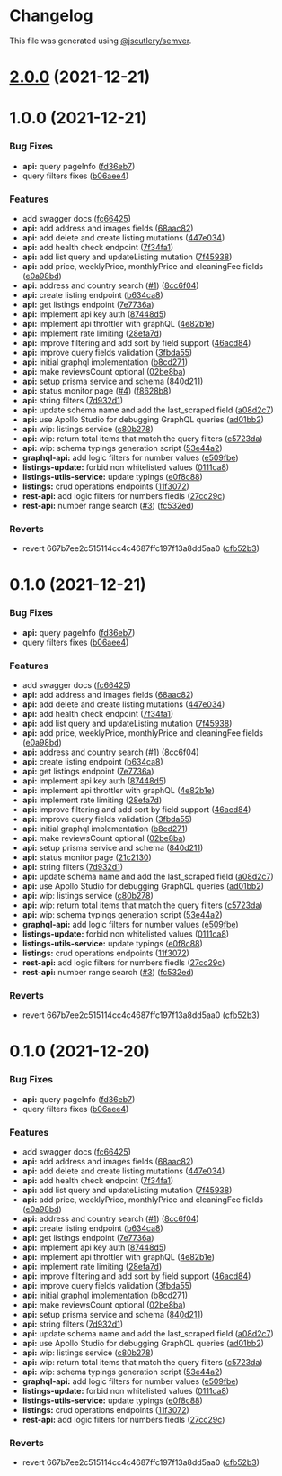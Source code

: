 # Changelog

This file was generated using [@jscutlery/semver](https://github.com/jscutlery/semver).

# [2.0.0](https://github.com/EikerYejan/airbnb-clone/compare/airbnb-clone-api-1.0.0...airbnb-clone-api-2.0.0) (2021-12-21)



# 1.0.0 (2021-12-21)


### Bug Fixes

* **api:** query pageInfo ([fd36eb7](https://github.com/EikerYejan/airbnb-clone/commit/fd36eb7a350a1c606ce49095be010adb26a9a43c))
* query filters fixes ([b06aee4](https://github.com/EikerYejan/airbnb-clone/commit/b06aee464fb4fe1394de3cffc57142f7d1584dc8))


### Features

* add swagger docs ([fc66425](https://github.com/EikerYejan/airbnb-clone/commit/fc66425864337a54b8ea6bc8aeae3dcbd82f6a97))
* **api:** add address and images fields ([68aac82](https://github.com/EikerYejan/airbnb-clone/commit/68aac82ab8e118bbea4990cebf89eb66b6e2118b))
* **api:** add delete and create listing mutations ([447e034](https://github.com/EikerYejan/airbnb-clone/commit/447e0349904af91db728ca91a4ff6bbd42b2f5a3))
* **api:** add health check endpoint ([7f34fa1](https://github.com/EikerYejan/airbnb-clone/commit/7f34fa1cc59957c614153bcce80cff0ed2e6c625))
* **api:** add list query and updateListing mutation ([7f45938](https://github.com/EikerYejan/airbnb-clone/commit/7f4593800df8fa1737f233f59cedc8582b1e403a))
* **api:** add price, weeklyPrice, monthlyPrice and cleaningFee fields ([e0a98bd](https://github.com/EikerYejan/airbnb-clone/commit/e0a98bdf3609d7807933149b8d4cb808483f7a23))
* **api:** address and country search ([#1](https://github.com/EikerYejan/airbnb-clone/issues/1)) ([8cc6f04](https://github.com/EikerYejan/airbnb-clone/commit/8cc6f0493551472d736939020ebb9470de8c728f))
* **api:** create listing endpoint ([b634ca8](https://github.com/EikerYejan/airbnb-clone/commit/b634ca8138ea81cd3b87988930e915bcaa82fb14))
* **api:** get listings endpoint ([7e7736a](https://github.com/EikerYejan/airbnb-clone/commit/7e7736a8c319460a023dcaf4b9f788ac9fe26d25))
* **api:** implement api key auth ([87448d5](https://github.com/EikerYejan/airbnb-clone/commit/87448d53aa02ce4ebd6b4c26d9b299fd7bd034ec))
* **api:** implement api throttler with graphQL ([4e82b1e](https://github.com/EikerYejan/airbnb-clone/commit/4e82b1ec78403cfa130f59c69035ec36ec1c075c))
* **api:** implement rate limiting ([28efa7d](https://github.com/EikerYejan/airbnb-clone/commit/28efa7d7f6789c55ddddbdf145751278b0e597b1))
* **api:** improve filtering and add sort by field support ([46acd84](https://github.com/EikerYejan/airbnb-clone/commit/46acd8444f1ff3bb556a2e2e350f6e6d916305d3))
* **api:** improve query fields validation ([3fbda55](https://github.com/EikerYejan/airbnb-clone/commit/3fbda5551527fe7bcaad8daee0b9c32116569d08))
* **api:** initial graphql implementation ([b8cd271](https://github.com/EikerYejan/airbnb-clone/commit/b8cd271df2d42c824be1c9fb6811d337612a336f))
* **api:** make reviewsCount optional ([02be8ba](https://github.com/EikerYejan/airbnb-clone/commit/02be8bac4848cb66066772e8646fb76dc5bb7b35))
* **api:** setup prisma service and schema ([840d211](https://github.com/EikerYejan/airbnb-clone/commit/840d211c461d4f6a2ab61af702287c7be1f22417))
* **api:** status monitor page ([#4](https://github.com/EikerYejan/airbnb-clone/issues/4)) ([f8628b8](https://github.com/EikerYejan/airbnb-clone/commit/f8628b8e7517263c8d57f7272f1e23deac68e83f))
* **api:** string filters ([7d932d1](https://github.com/EikerYejan/airbnb-clone/commit/7d932d14497755385775e7d18e8a72ee96eb7532))
* **api:** update schema name and add the last_scraped field ([a08d2c7](https://github.com/EikerYejan/airbnb-clone/commit/a08d2c7e4345c6af0067905d9630ccc443866a24))
* **api:** use Apollo Studio for debugging GraphQL queries ([ad01bb2](https://github.com/EikerYejan/airbnb-clone/commit/ad01bb224255644e91204d9a6458615f4a5f7972))
* **api:** wip: listings service ([c80b278](https://github.com/EikerYejan/airbnb-clone/commit/c80b2787b0f141bc9ad7cd20d9ee40d4ead88c41))
* **api:** wip: return total items that match the query filters ([c5723da](https://github.com/EikerYejan/airbnb-clone/commit/c5723daa750db9bbac3a558fe049b02120023c69))
* **api:** wip: schema typings generation script ([53e44a2](https://github.com/EikerYejan/airbnb-clone/commit/53e44a2e3ccae0a4c4324f1c5e00b09683ce9d7b))
* **graphql-api:** add logic filters for number values ([e509fbe](https://github.com/EikerYejan/airbnb-clone/commit/e509fbee0b2782835db7406d0e92236fa7a500fa))
* **listings-update:** forbid non whitelisted values ([0111ca8](https://github.com/EikerYejan/airbnb-clone/commit/0111ca80713542044fdd3c07aaba08074c4a2d88))
* **listings-utils-service:** update typings ([e0f8c88](https://github.com/EikerYejan/airbnb-clone/commit/e0f8c8831bf263e8783f95bc9bd1861766403fe4))
* **listings:** crud operations endpoints ([11f3072](https://github.com/EikerYejan/airbnb-clone/commit/11f30722d9139eb1605087dd15bd9268798f432d))
* **rest-api:** add logic filters for numbers fiedls ([27cc29c](https://github.com/EikerYejan/airbnb-clone/commit/27cc29c0eaa9847422a1b43a52a0c2378b2086ac))
* **rest-api:** number range search ([#3](https://github.com/EikerYejan/airbnb-clone/issues/3)) ([fc532ed](https://github.com/EikerYejan/airbnb-clone/commit/fc532ed630f6c41b5c8344c6bc76f7f4930446bb))


### Reverts

* revert 667b7ee2c515114cc4c4687ffc197f13a8dd5aa0 ([cfb52b3](https://github.com/EikerYejan/airbnb-clone/commit/cfb52b3644afd7f1dea8c4d67ed9daf4121eb784))



# 0.1.0 (2021-12-21)


### Bug Fixes

* **api:** query pageInfo ([fd36eb7](https://github.com/EikerYejan/airbnb-clone/commit/fd36eb7a350a1c606ce49095be010adb26a9a43c))
* query filters fixes ([b06aee4](https://github.com/EikerYejan/airbnb-clone/commit/b06aee464fb4fe1394de3cffc57142f7d1584dc8))


### Features

* add swagger docs ([fc66425](https://github.com/EikerYejan/airbnb-clone/commit/fc66425864337a54b8ea6bc8aeae3dcbd82f6a97))
* **api:** add address and images fields ([68aac82](https://github.com/EikerYejan/airbnb-clone/commit/68aac82ab8e118bbea4990cebf89eb66b6e2118b))
* **api:** add delete and create listing mutations ([447e034](https://github.com/EikerYejan/airbnb-clone/commit/447e0349904af91db728ca91a4ff6bbd42b2f5a3))
* **api:** add health check endpoint ([7f34fa1](https://github.com/EikerYejan/airbnb-clone/commit/7f34fa1cc59957c614153bcce80cff0ed2e6c625))
* **api:** add list query and updateListing mutation ([7f45938](https://github.com/EikerYejan/airbnb-clone/commit/7f4593800df8fa1737f233f59cedc8582b1e403a))
* **api:** add price, weeklyPrice, monthlyPrice and cleaningFee fields ([e0a98bd](https://github.com/EikerYejan/airbnb-clone/commit/e0a98bdf3609d7807933149b8d4cb808483f7a23))
* **api:** address and country search ([#1](https://github.com/EikerYejan/airbnb-clone/issues/1)) ([8cc6f04](https://github.com/EikerYejan/airbnb-clone/commit/8cc6f0493551472d736939020ebb9470de8c728f))
* **api:** create listing endpoint ([b634ca8](https://github.com/EikerYejan/airbnb-clone/commit/b634ca8138ea81cd3b87988930e915bcaa82fb14))
* **api:** get listings endpoint ([7e7736a](https://github.com/EikerYejan/airbnb-clone/commit/7e7736a8c319460a023dcaf4b9f788ac9fe26d25))
* **api:** implement api key auth ([87448d5](https://github.com/EikerYejan/airbnb-clone/commit/87448d53aa02ce4ebd6b4c26d9b299fd7bd034ec))
* **api:** implement api throttler with graphQL ([4e82b1e](https://github.com/EikerYejan/airbnb-clone/commit/4e82b1ec78403cfa130f59c69035ec36ec1c075c))
* **api:** implement rate limiting ([28efa7d](https://github.com/EikerYejan/airbnb-clone/commit/28efa7d7f6789c55ddddbdf145751278b0e597b1))
* **api:** improve filtering and add sort by field support ([46acd84](https://github.com/EikerYejan/airbnb-clone/commit/46acd8444f1ff3bb556a2e2e350f6e6d916305d3))
* **api:** improve query fields validation ([3fbda55](https://github.com/EikerYejan/airbnb-clone/commit/3fbda5551527fe7bcaad8daee0b9c32116569d08))
* **api:** initial graphql implementation ([b8cd271](https://github.com/EikerYejan/airbnb-clone/commit/b8cd271df2d42c824be1c9fb6811d337612a336f))
* **api:** make reviewsCount optional ([02be8ba](https://github.com/EikerYejan/airbnb-clone/commit/02be8bac4848cb66066772e8646fb76dc5bb7b35))
* **api:** setup prisma service and schema ([840d211](https://github.com/EikerYejan/airbnb-clone/commit/840d211c461d4f6a2ab61af702287c7be1f22417))
* **api:** status monitor page ([21c2130](https://github.com/EikerYejan/airbnb-clone/commit/21c2130b9878c808702143167d3e14391422c8af))
* **api:** string filters ([7d932d1](https://github.com/EikerYejan/airbnb-clone/commit/7d932d14497755385775e7d18e8a72ee96eb7532))
* **api:** update schema name and add the last_scraped field ([a08d2c7](https://github.com/EikerYejan/airbnb-clone/commit/a08d2c7e4345c6af0067905d9630ccc443866a24))
* **api:** use Apollo Studio for debugging GraphQL queries ([ad01bb2](https://github.com/EikerYejan/airbnb-clone/commit/ad01bb224255644e91204d9a6458615f4a5f7972))
* **api:** wip: listings service ([c80b278](https://github.com/EikerYejan/airbnb-clone/commit/c80b2787b0f141bc9ad7cd20d9ee40d4ead88c41))
* **api:** wip: return total items that match the query filters ([c5723da](https://github.com/EikerYejan/airbnb-clone/commit/c5723daa750db9bbac3a558fe049b02120023c69))
* **api:** wip: schema typings generation script ([53e44a2](https://github.com/EikerYejan/airbnb-clone/commit/53e44a2e3ccae0a4c4324f1c5e00b09683ce9d7b))
* **graphql-api:** add logic filters for number values ([e509fbe](https://github.com/EikerYejan/airbnb-clone/commit/e509fbee0b2782835db7406d0e92236fa7a500fa))
* **listings-update:** forbid non whitelisted values ([0111ca8](https://github.com/EikerYejan/airbnb-clone/commit/0111ca80713542044fdd3c07aaba08074c4a2d88))
* **listings-utils-service:** update typings ([e0f8c88](https://github.com/EikerYejan/airbnb-clone/commit/e0f8c8831bf263e8783f95bc9bd1861766403fe4))
* **listings:** crud operations endpoints ([11f3072](https://github.com/EikerYejan/airbnb-clone/commit/11f30722d9139eb1605087dd15bd9268798f432d))
* **rest-api:** add logic filters for numbers fiedls ([27cc29c](https://github.com/EikerYejan/airbnb-clone/commit/27cc29c0eaa9847422a1b43a52a0c2378b2086ac))
* **rest-api:** number range search ([#3](https://github.com/EikerYejan/airbnb-clone/issues/3)) ([fc532ed](https://github.com/EikerYejan/airbnb-clone/commit/fc532ed630f6c41b5c8344c6bc76f7f4930446bb))


### Reverts

* revert 667b7ee2c515114cc4c4687ffc197f13a8dd5aa0 ([cfb52b3](https://github.com/EikerYejan/airbnb-clone/commit/cfb52b3644afd7f1dea8c4d67ed9daf4121eb784))



# 0.1.0 (2021-12-20)


### Bug Fixes

* **api:** query pageInfo ([fd36eb7](https://github.com/EikerYejan/airbnb-clone/commit/fd36eb7a350a1c606ce49095be010adb26a9a43c))
* query filters fixes ([b06aee4](https://github.com/EikerYejan/airbnb-clone/commit/b06aee464fb4fe1394de3cffc57142f7d1584dc8))


### Features

* add swagger docs ([fc66425](https://github.com/EikerYejan/airbnb-clone/commit/fc66425864337a54b8ea6bc8aeae3dcbd82f6a97))
* **api:** add address and images fields ([68aac82](https://github.com/EikerYejan/airbnb-clone/commit/68aac82ab8e118bbea4990cebf89eb66b6e2118b))
* **api:** add delete and create listing mutations ([447e034](https://github.com/EikerYejan/airbnb-clone/commit/447e0349904af91db728ca91a4ff6bbd42b2f5a3))
* **api:** add health check endpoint ([7f34fa1](https://github.com/EikerYejan/airbnb-clone/commit/7f34fa1cc59957c614153bcce80cff0ed2e6c625))
* **api:** add list query and updateListing mutation ([7f45938](https://github.com/EikerYejan/airbnb-clone/commit/7f4593800df8fa1737f233f59cedc8582b1e403a))
* **api:** add price, weeklyPrice, monthlyPrice and cleaningFee fields ([e0a98bd](https://github.com/EikerYejan/airbnb-clone/commit/e0a98bdf3609d7807933149b8d4cb808483f7a23))
* **api:** address and country search ([#1](https://github.com/EikerYejan/airbnb-clone/issues/1)) ([8cc6f04](https://github.com/EikerYejan/airbnb-clone/commit/8cc6f0493551472d736939020ebb9470de8c728f))
* **api:** create listing endpoint ([b634ca8](https://github.com/EikerYejan/airbnb-clone/commit/b634ca8138ea81cd3b87988930e915bcaa82fb14))
* **api:** get listings endpoint ([7e7736a](https://github.com/EikerYejan/airbnb-clone/commit/7e7736a8c319460a023dcaf4b9f788ac9fe26d25))
* **api:** implement api key auth ([87448d5](https://github.com/EikerYejan/airbnb-clone/commit/87448d53aa02ce4ebd6b4c26d9b299fd7bd034ec))
* **api:** implement api throttler with graphQL ([4e82b1e](https://github.com/EikerYejan/airbnb-clone/commit/4e82b1ec78403cfa130f59c69035ec36ec1c075c))
* **api:** implement rate limiting ([28efa7d](https://github.com/EikerYejan/airbnb-clone/commit/28efa7d7f6789c55ddddbdf145751278b0e597b1))
* **api:** improve filtering and add sort by field support ([46acd84](https://github.com/EikerYejan/airbnb-clone/commit/46acd8444f1ff3bb556a2e2e350f6e6d916305d3))
* **api:** improve query fields validation ([3fbda55](https://github.com/EikerYejan/airbnb-clone/commit/3fbda5551527fe7bcaad8daee0b9c32116569d08))
* **api:** initial graphql implementation ([b8cd271](https://github.com/EikerYejan/airbnb-clone/commit/b8cd271df2d42c824be1c9fb6811d337612a336f))
* **api:** make reviewsCount optional ([02be8ba](https://github.com/EikerYejan/airbnb-clone/commit/02be8bac4848cb66066772e8646fb76dc5bb7b35))
* **api:** setup prisma service and schema ([840d211](https://github.com/EikerYejan/airbnb-clone/commit/840d211c461d4f6a2ab61af702287c7be1f22417))
* **api:** string filters ([7d932d1](https://github.com/EikerYejan/airbnb-clone/commit/7d932d14497755385775e7d18e8a72ee96eb7532))
* **api:** update schema name and add the last_scraped field ([a08d2c7](https://github.com/EikerYejan/airbnb-clone/commit/a08d2c7e4345c6af0067905d9630ccc443866a24))
* **api:** use Apollo Studio for debugging GraphQL queries ([ad01bb2](https://github.com/EikerYejan/airbnb-clone/commit/ad01bb224255644e91204d9a6458615f4a5f7972))
* **api:** wip: listings service ([c80b278](https://github.com/EikerYejan/airbnb-clone/commit/c80b2787b0f141bc9ad7cd20d9ee40d4ead88c41))
* **api:** wip: return total items that match the query filters ([c5723da](https://github.com/EikerYejan/airbnb-clone/commit/c5723daa750db9bbac3a558fe049b02120023c69))
* **api:** wip: schema typings generation script ([53e44a2](https://github.com/EikerYejan/airbnb-clone/commit/53e44a2e3ccae0a4c4324f1c5e00b09683ce9d7b))
* **graphql-api:** add logic filters for number values ([e509fbe](https://github.com/EikerYejan/airbnb-clone/commit/e509fbee0b2782835db7406d0e92236fa7a500fa))
* **listings-update:** forbid non whitelisted values ([0111ca8](https://github.com/EikerYejan/airbnb-clone/commit/0111ca80713542044fdd3c07aaba08074c4a2d88))
* **listings-utils-service:** update typings ([e0f8c88](https://github.com/EikerYejan/airbnb-clone/commit/e0f8c8831bf263e8783f95bc9bd1861766403fe4))
* **listings:** crud operations endpoints ([11f3072](https://github.com/EikerYejan/airbnb-clone/commit/11f30722d9139eb1605087dd15bd9268798f432d))
* **rest-api:** add logic filters for numbers fiedls ([27cc29c](https://github.com/EikerYejan/airbnb-clone/commit/27cc29c0eaa9847422a1b43a52a0c2378b2086ac))


### Reverts

* revert 667b7ee2c515114cc4c4687ffc197f13a8dd5aa0 ([cfb52b3](https://github.com/EikerYejan/airbnb-clone/commit/cfb52b3644afd7f1dea8c4d67ed9daf4121eb784))
